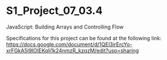 # S1_Project_07_03.4
JavaScript: Building Arrays and Controlling Flow


Specifications for this project can be found at the following link: https://docs.google.com/document/d/1QEl3irErcYo-xrFGkA5l9IOIEKqIi1k24nmzR_kzqzM/edit?usp=sharing
